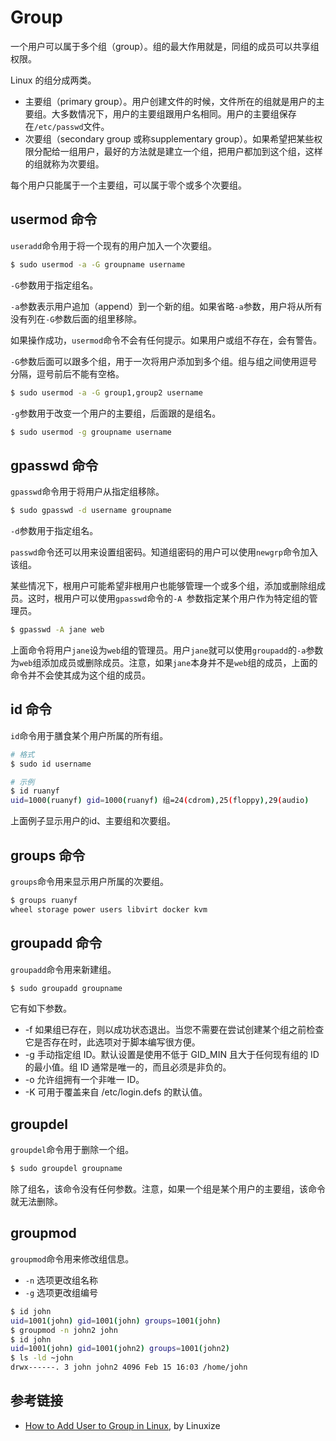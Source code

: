 # Group

一个用户可以属于多个组（group）。组的最大作用就是，同组的成员可以共享组权限。

Linux 的组分成两类。

- 主要组（primary group）。用户创建文件的时候，文件所在的组就是用户的主要组。大多数情况下，用户的主要组跟用户名相同。用户的主要组保存在`/etc/passwd`文件。
- 次要组（secondary group 或称supplementary group）。如果希望把某些权限分配给一组用户，最好的方法就是建立一个组，把用户都加到这个组，这样的组就称为次要组。

每个用户只能属于一个主要组，可以属于零个或多个次要组。

## usermod 命令

`useradd`命令用于将一个现有的用户加入一个次要组。

```bash
$ sudo usermod -a -G groupname username
```

`-G`参数用于指定组名。

`-a`参数表示用户追加（append）到一个新的组。如果省略`-a`参数，用户将从所有没有列在`-G`参数后面的组里移除。

如果操作成功，`usermod`命令不会有任何提示。如果用户或组不存在，会有警告。

`-G`参数后面可以跟多个组，用于一次将用户添加到多个组。组与组之间使用逗号分隔，逗号前后不能有空格。

```bash
$ sudo usermod -a -G group1,group2 username
```

`-g`参数用于改变一个用户的主要组，后面跟的是组名。

```bash
$ sudo usermod -g groupname username
```

## gpasswd 命令

`gpasswd`命令用于将用户从指定组移除。

```bash
$ sudo gpasswd -d username groupname
```

`-d`参数用于指定组名。

`passwd`命令还可以用来设置组密码。知道组密码的用户可以使用`newgrp`命令加入该组。

某些情况下，根用户可能希望非根用户也能够管理一个或多个组，添加或删除组成员。这时，根用户可以使用`gpasswd`命令的`-A `参数指定某个用户作为特定组的管理员。

```bash
$ gpasswd -A jane web
```

上面命令将用户`jane`设为`web`组的管理员。用户`jane`就可以使用`groupadd`的`-a`参数为`web`组添加成员或删除成员。注意，如果`jane`本身并不是`web`组的成员，上面的命令并不会使其成为这个组的成员。

## id 命令

`id`命令用于膳食某个用户所属的所有组。

```bash
# 格式
$ sudo id username

# 示例
$ id ruanyf
uid=1000(ruanyf) gid=1000(ruanyf) 组=24(cdrom),25(floppy),29(audio)
```

上面例子显示用户的id、主要组和次要组。

## groups 命令

`groups`命令用来显示用户所属的次要组。

```bash
$ groups ruanyf
wheel storage power users libvirt docker kvm
```

## groupadd 命令

`groupadd`命令用来新建组。

```bash
$ sudo groupadd groupname
```

它有如下参数。

- -f	如果组已存在，则以成功状态退出。当您不需要在尝试创建某个组之前检查它是否存在时，此选项对于脚本编写很方便。
- -g	手动指定组 ID。默认设置是使用不低于 GID_MIN 且大于任何现有组的 ID 的最小值。组 ID 通常是唯一的，而且必须是非负的。
- -o	允许组拥有一个非唯一 ID。
- -K	可用于覆盖来自 /etc/login.defs 的默认值。

## groupdel

`groupdel`命令用于删除一个组。

```bash
$ sudo groupdel groupname
```

除了组名，该命令没有任何参数。注意，如果一个组是某个用户的主要组，该命令就无法删除。

## groupmod

`groupmod`命令用来修改组信息。

- `-n` 选项更改组名称
- `-g` 选项更改组编号

```bash
$ id john
uid=1001(john) gid=1001(john) groups=1001(john)
$ groupmod -n john2 john
$ id john
uid=1001(john) gid=1001(john2) groups=1001(john2)
$ ls -ld ~john
drwx------. 3 john john2 4096 Feb 15 16:03 /home/john
```

## 参考链接

- [How to Add User to Group in Linux](https://linuxize.com/post/how-to-add-user-to-group-in-linux/), by Linuxize
